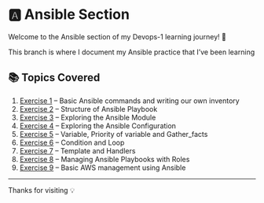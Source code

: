# 🅰️ Ansible Section

Welcome to the Ansible section of my Devops-1 learning journey! 🚀

This branch is where I document my Ansible practice that I’ve been learning

## 📚 Topics Covered

1. [Exercise 1](./Exercise%201) – Basic Ansible commands and writing our own inventory
2. [Exercise 2](./Exercise%202) – Structure of Ansible Playbook
3. [Exercise 3](./Exercise%203) – Exploring the Ansible Module
4. [Exercise 4](./Exercise%204) – Exploring the Ansible Configuration
5. [Exercise 5](./Exercise%205) – Variable, Priority of variable and Gather_facts
6. [Exercise 6](./Exercise%206) – Condition and Loop
7. [Exercise 7](./Exercise%207) – Template and Handlers
8. [Exercise 8](./Exercise%208) – Managing Ansible Playbooks with Roles
9. [Exercise 9](./Exercise%209) – Basic AWS management using Ansible

---
Thanks for visiting 💡